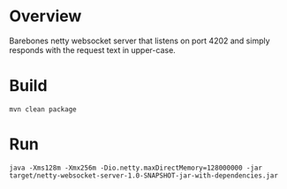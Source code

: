 # Overview

Barebones netty websocket server that listens on port 4202 and simply responds with the request text in upper-case.

# Build
```
mvn clean package
```

# Run
```
java -Xms128m -Xmx256m -Dio.netty.maxDirectMemory=128000000 -jar target/netty-websocket-server-1.0-SNAPSHOT-jar-with-dependencies.jar
```
